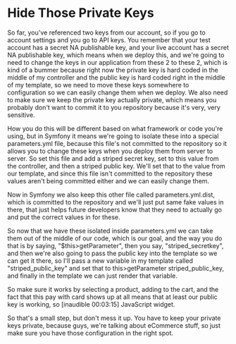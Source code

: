 # Hide Those Private Keys

So far, you've referenced two keys from our account, so if you go to account settings and you go to API keys. You remember that your test account has a secret NA publishable key, and your live account has a secret NA publishable key, which means when we deploy this, and we're going to need to change the keys in our application from these 2 to these 2, which is kind of a bummer because right now the private key is hard coded in the middle of my controller and the public key is hard coded right in the middle of my template, so we need to move these keys somewhere to configuration so we can easily change them when we deploy. We also need to make sure we keep the private key actually private, which means you probably don't want to commit it to you repository because it's very, very sensitive.

How you do this will be different based on what framework or code you're using, but in Symfony it means we're going to isolate these into a special parameters.yml file, because this file's not committed to the repository so it allows you to change these keys when you deploy them from server to server. So set this file and add a striped secret key, set to this value from the controller, and then a striped public key. We'll set that to the value from our template, and since this file isn't committed to the repository these values aren't being committed either and we can easily change them.

Now in Symfony we also keep this other file called parameters.yml.dist, which is committed to the repository and we'll just put same fake values in there, that just helps future developers know that they need to actually go and put the correct values in for these.

So now that we have these isolated inside parameters.yml we can take them out of the middle of our code, which is our goal, and the way you do that is by saying, "$this>getParameter", then you say, "striped_secretkey", and then we're also going to pass the public key into the template so we can get it there, so I'll pass a new variable in my template called "striped_public_key" and set that to this>getParameter striped_public_key, and finally in the template we can just render that variable.

So make sure it works by selecting a product, adding to the cart, and the fact that this pay with card shows up at all means that at least our public key is working, so [inaudible 00:03:15] JavaScript widget.

So that's a small step, but don't mess it up. You have to keep your private keys private, because guys, we're talking about eCommerce stuff, so just make sure you have those configuration in the right spot.
